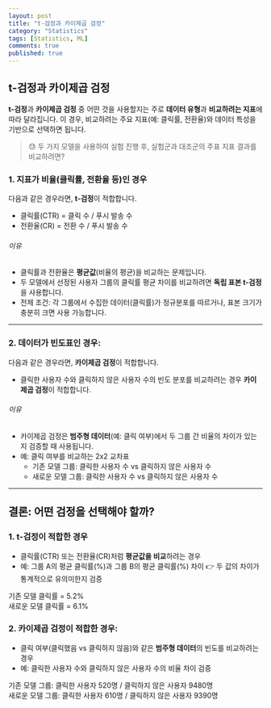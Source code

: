 ```yaml
---
layout: post
title: "t-검정과 카이제곱 검정"
category: "Statistics" 
tags: [Statistics, ML]
comments: true
published: true
---
```


## t-검정과 카이제곱 검정

**t-검정**과 **카이제곱 검정** 중 어떤 것을 사용할지는 주로 **데이터 유형**과 **비교하려는 지표**에 따라 달라집니다. 이 경우, 비교하려는 주요 지표(예: 클릭률, 전환율)와 데이터 특성을 기반으로 선택하면 됩니다.

> 😓 두 가지 모델을 사용하여 실험 진행 후, 실험군과 대조군의 주표 지표 결과를 비교하려면?

### 1. 지표가 비율(클릭률, 전환율 등)인 경우

다음과 같은 경우라면, **t-검정**이 적합합니다.
- 클릭률(CTR) = 클릭 수 / 푸시 발송 수
- 전환율(CR) = 전환 수 / 푸시 발송 수

###### 이유
- 클릭률과 전환율은 **평균값**(비율의 평균)을 비교하는 문제입니다.
- 두 모델에서 선정된 사용자 그룹의 클릭률 평균 차이를 비교하려면 **독립 표본 t-검정**을 사용합니다.
- 전제 조건: 각 그룹에서 수집한 데이터(클릭률)가 정규분포를 따르거나, 표본 크기가 충분히 크면 사용 가능합니다.

---

### 2. 데이터가 빈도표인 경우:

다음과 같은 경우라면, **카이제곱 검정**이 적합합니다.
- 클릭한 사용자 수와 클릭하지 않은 사용자 수의 빈도 분포를 비교하려는 경우 **카이제곱 검정**이 적합합니다.

###### 이유
- 카이제곱 검정은 **범주형 데이터**(예: 클릭 여부)에서 두 그룹 간 비율의 차이가 있는지 검증할 때 사용됩니다.
- 예: 클릭 여부를 비교하는 2x2 교차표
    - 기존 모델 그룹: 클릭한 사용자 수 vs 클릭하지 않은 사용자 수
    - 새로운 모델 그룹: 클릭한 사용자 수 vs 클릭하지 않은 사용자 수

---

## 결론: 어떤 검정을 선택해야 할까?

### 1. t-검정이 적합한 경우

- 클릭률(CTR) 또는 전환율(CR)처럼 **평균값을 비교**하려는 경우
- 예: 그룹 A의 평균 클릭률(%)과 그룹 B의 평균 클릭률(%) 차이 👉 두 값의 차이가 통계적으로 유의미한지 검증
>
기존 모델 클릭률 = 5.2% <br>
새로운 모델 클릭률 = 6.1% <br>

### 2. 카이제곱 검정이 적합한 경우:

- 클릭 여부(클릭했음 vs 클릭하지 않음)와 같은 **범주형 데이터**의 빈도를 비교하려는 경우
- 예: 클릭한 사용자 수와 클릭하지 않은 사용자 수의 비율 차이 검증
>
기존 모델 그룹: 클릭한 사용자 520명 / 클릭하지 않은 사용자 9480명 <br>
새로운 모델 그룹: 클릭한 사용자 610명 / 클릭하지 않은 사용자 9390명